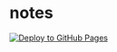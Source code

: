 # notes

[![Deploy to GitHub Pages](https://github.com/nationalteam/notes/actions/workflows/hugo.yml/badge.svg)](https://github.com/nationalteam/notes/actions/workflows/hugo.yml)
